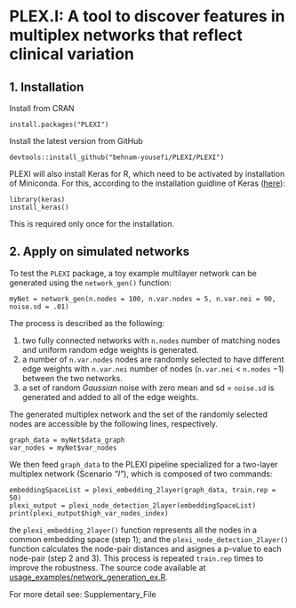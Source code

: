 # PLEX.I: A tool to discover features in multiplex networks that reflect clinical variation

## 1. Installation
Install from CRAN
`````{R}
install.packages("PLEXI")
`````
Install the latest version from GitHub
`````{R}
devtools::install_github("behnam-yousefi/PLEXI/PLEXI")
`````
PLEXI will also install Keras for R, which need to be activated by installation of Miniconda. For this, according to the installation guidline of Keras ([here](https://cran.r-project.org/web/packages/keras/vignettes/index.html)):
`````{R}
library(keras)
install_keras()
`````
This is required only once for the installation.

## 2. Apply on simulated networks

To test the ```PLEXI``` package, a toy example multilayer network can be generated using the ```network_gen()``` function:
`````{R}
myNet = network_gen(n.nodes = 100, n.var.nodes = 5, n.var.nei = 90, noise.sd = .01)
`````
The process is described as the following:
1. two fully connected networks with ```n.nodes``` number of matching nodes and uniform random edge weights is generated.
2. a number of ```n.var.nodes``` nodes are randomly selected to have different edge weights with ```n.var.nei``` number of nodes (```n.var.nei``` $<$ ```n.nodes``` $- 1$) between the two networks.
3. a set of random *Gaussian* noise with zero mean and sd = ```noise.sd``` is generated and added to all of the edge weights.

The generated multiplex network and the set of the randomly selected nodes are accessible by the following lines, respectively.
`````{R}
graph_data = myNet$data_graph
var_nodes = myNet$var_nodes
`````
We then feed ```graph_data``` to the PLEXI pipeline specialized for a two-layer multiplex network (Scenario *"I"*), which is composed of two commands:
`````{R}
embeddingSpaceList = plexi_embedding_2layer(graph_data, train.rep = 50)
plexi_output = plexi_node_detection_2layer(embeddingSpaceList)
print(plexi_output$high_var_nodes_index)
`````
the ```plexi_embedding_2layer()``` function represents all the nodes in a common embedding space (step 1); and the ```plexi_node_detection_2layer()``` function calculates the node-pair distances and asignes a p-value to each node-pair (step 2 and 3). This process is repeated ```train.rep``` times to improve the robustness. The source code available at [usage_examples/network_generation_ex.R](https://github.com/behnam-yousefi/PLEXI).

For more detail see:
Supplementary_File

